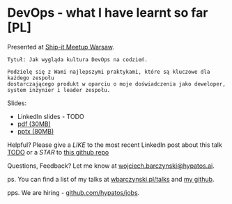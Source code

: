 # DevOps - what I have learnt so far [PL]


Presented at [Ship-it Meetup Warsaw](https://www.meetup.com/meetup-group-JIVUaDVF/events/261317074/).

```
Tytuł: Jak wygląda kultura DevOps na codzień.

Podzielę się z Wami najlepszymi praktykami, które są kluczowe dla każdego zespołu
dostarczającego produkt w oparciu o moje doświadczenia jako deweloper, system inżynier i leader zespołu.
```

Slides:

- LinkedIn slides - TODO
- [pdf (30MB)](slides.pdf)
- [pptx (80MB)](slides.pptx)

Helpful? Please give a *LIKE* to the most recent LinkedIn post about this talk [TODO](TODO) or a *STAR* to [this github repo](https://github.com/wojciech12/talk_devops_lessons_learnt)


Questions, Feedback? Let me know at wojciech.barczynski@hypatos.ai.


ps. You can find a list of my talks at [wbarczynski.pl/talks](http://wbarczynski.pl/talks) and [my github](https://github.com/wojciech12).

pps. We are hiring - [github.com/hypatos/jobs](https://github.com/hypatos/jobs).
